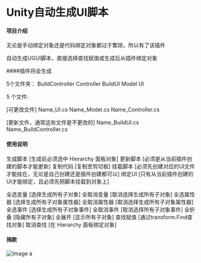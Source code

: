 ﻿# Unity自动生成UI脚本

#### 项目介绍

无论是手动绑定对象还是代码绑定对象都过于繁琐，所以有了该插件

自动生成UGUI脚本，直接选择查找赋值或生成后从插件绑定对象

####插件将会生成 

5个文件夹：
    BuildController
    Controller
    BuildUI
    Model
    UI

5 个文件:

[可更改文件]
    Name_UI.cs
    Name_Model.cs
    Name_Controller.cs

[更新文件，通常这些文件是不更改的]
    Name_BuildUI.cs
    Name_BuildController.cs


#### 使用说明

生成脚本 [生成前必须选中 Hierarchy 面板对象]
更新脚本 [必须是从当前插件创建的脚本才能更新]
复制代码 [复制至剪切板]
挂载脚本 [必须先创建对应的UI文件才能挂在，无论是自己创建还是插件创建都可以]
绑定UI   [只有从当前插件创建的UI才能绑定，且必须先把脚本挂载到对象上]

全选变量     [选择生成所有子对象] 
全取消变量   [取消选择生成所有子对象]
全选属性器   [选择生成所有子对象属性器] 
全取消属性器 [取消选择生成所有子对象属性器]
全选事件     [选择生成所有子对象事件] 
全取消事件   [取消选择所有子对象事件]
全折叠       [隐藏所有子对象] 
全展开       [显示所有子对象]
查找赋值     [通过transform.Find查找对象] 
取消查找     [在 Hierarchy 面板绑定对象]

#### 捐款
![Image a](https://raw.githubusercontent.com/pinzeweifen/CreateScript/master/image/a6x01158ynw6dgxmb8flf56.png)
